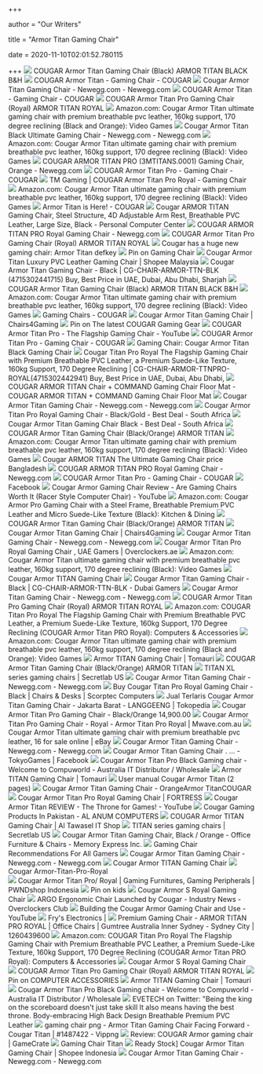 +++
        
author = "Our Writers"
        
title = "Armor Titan Gaming Chair"
        
date = 2020-11-10T02:01:52.780115
        
+++
[ ![](https://www.bhphotovideo.com/images/images2500x2500/cougar_armor_titan_black_armor_titan_gaming_chair_1457979.jpg)](https://www.bhphotovideo.com/images/images2500x2500/cougar_armor_titan_black_armor_titan_gaming_chair_1457979.jpg) COUGAR Armor Titan Gaming Chair (Black) ARMOR TITAN BLACK B&H
[ ![](https://cougargaming.com/_cgrwdr_/wwdpp/wp-content/uploads/2018/07/ARMOR-TITAN_Banner-image-1-1.png)](https://cougargaming.com/_cgrwdr_/wwdpp/wp-content/uploads/2018/07/ARMOR-TITAN_Banner-image-1-1.png) COUGAR Armor Titan - Gaming Chair - COUGAR
[ ![](https://images10.newegg.com/BizIntell/item/26/567/26-567-036/features-layout-18_030919.png)](https://images10.newegg.com/BizIntell/item/26/567/26-567-036/features-layout-18_030919.png) Cougar Armor Titan Gaming Chair - Newegg.com - Newegg.com
[ ![](https://cougargaming.com/_cgrwdr_/wwdpp/wp-content/uploads/2018/07/ARMOR-TITAN_Banner-image-2.png)](https://cougargaming.com/_cgrwdr_/wwdpp/wp-content/uploads/2018/07/ARMOR-TITAN_Banner-image-2.png) COUGAR Armor Titan - Gaming Chair - COUGAR
[ ![](https://www.bhphotovideo.com/images/images2500x2500/cougar_armor_titan_royal_armor_titan_pro_royal_1543113.jpg)](https://www.bhphotovideo.com/images/images2500x2500/cougar_armor_titan_royal_armor_titan_pro_royal_1543113.jpg) COUGAR Armor Titan Pro Gaming Chair (Royal) ARMOR TITAN ROYAL
[ ![](https://images-na.ssl-images-amazon.com/images/I/61lNRfcCXVL._AC_SX522_.jpg)](https://images-na.ssl-images-amazon.com/images/I/61lNRfcCXVL._AC_SX522_.jpg) Amazon.com: Cougar Armor Titan ultimate gaming chair with premium  breathable pvc leather, 160kg support, 170 degree reclining (Black and  Orange): Video Games
[ ![](https://c1.neweggimages.com/ProductImage/26-567-035-V01.jpg)](https://c1.neweggimages.com/ProductImage/26-567-035-V01.jpg) Cougar Armor Titan Black Ultimate Gaming Chair - Newegg.com - Newegg.com
[ ![](https://m.media-amazon.com/images/S/aplus-seller-content-images-us-east-1/ATVPDKIKX0DER/A38CVFTWPO1X4J/e0da9966-bf82-4ae9-b612-c35348ac0f52._CR9,0,820,820_PT0_SX300__.jpg)](https://m.media-amazon.com/images/S/aplus-seller-content-images-us-east-1/ATVPDKIKX0DER/A38CVFTWPO1X4J/e0da9966-bf82-4ae9-b612-c35348ac0f52._CR9,0,820,820_PT0_SX300__.jpg) Amazon.com: Cougar Armor Titan ultimate gaming chair with premium  breathable pvc leather, 160kg support, 170 degree reclining (Black): Video  Games
[ ![](https://c1.neweggimages.com/ProductImageCompressAll1280/26-567-046-V01.jpg)](https://c1.neweggimages.com/ProductImageCompressAll1280/26-567-046-V01.jpg) COUGAR ARMOR TITAN PRO (3MTITANS.0001) Gaming Chair, Orange - Newegg.com
[ ![](https://cougargaming.com/_cgrwdr_/wwdpp/wp-content/uploads/2019/08/titan-pro_product-section-01_02-2.jpg)](https://cougargaming.com/_cgrwdr_/wwdpp/wp-content/uploads/2019/08/titan-pro_product-section-01_02-2.jpg) COUGAR Armor Titan Pro - Gaming Chair - COUGAR
[ ![](https://tmgaming.zone/content/images/thumbs/0005992_cougar-armor-titan-pro-royal-gaming-chair.jpeg)](https://tmgaming.zone/content/images/thumbs/0005992_cougar-armor-titan-pro-royal-gaming-chair.jpeg) TM Gaming | COUGAR Armor Titan Pro Royal - Gaming Chair
[ ![](https://m.media-amazon.com/images/S/aplus-seller-content-images-us-east-1/ATVPDKIKX0DER/A38CVFTWPO1X4J/7f631323-367b-429a-9220-b469abc68daa._CR52,0,536,536_PT0_SX300__.jpg)](https://m.media-amazon.com/images/S/aplus-seller-content-images-us-east-1/ATVPDKIKX0DER/A38CVFTWPO1X4J/7f631323-367b-429a-9220-b469abc68daa._CR52,0,536,536_PT0_SX300__.jpg) Amazon.com: Cougar Armor Titan ultimate gaming chair with premium  breathable pvc leather, 160kg support, 170 degree reclining (Black): Video  Games
[ ![](http://cougargaming.com/_cgrwdr_/wwdpp/wp-content/uploads/2018/09/ARMOR-TITAN_Banner-1024x400.jpg)](http://cougargaming.com/_cgrwdr_/wwdpp/wp-content/uploads/2018/09/ARMOR-TITAN_Banner-1024x400.jpg) Armor Titan is Here! - COUGAR
[ ![](https://www.pckuwait.com/wp-content/uploads/2019/02/Cougar-Armor-Titan-1.jpg)](https://www.pckuwait.com/wp-content/uploads/2019/02/Cougar-Armor-Titan-1.jpg) Cougar ARMOR TITAN Gaming Chair, Steel Structure, 4D Adjustable Arm Rest,  Breathable PVC Leather, Large Size, Black - Personal Computer Center
[ ![](https://c1.neweggimages.com/ProductImage/ABD5S191217lAFJf.jpg)](https://c1.neweggimages.com/ProductImage/ABD5S191217lAFJf.jpg) COUGAR ARMOR TITAN PRO Royal Gaming Chair - Newegg.com
[ ![](https://static.bhphoto.com/images/multiple_images/images2500x2500/1580753035_IMG_1313198.jpg)](https://static.bhphoto.com/images/multiple_images/images2500x2500/1580753035_IMG_1313198.jpg) COUGAR Armor Titan Pro Gaming Chair (Royal) ARMOR TITAN ROYAL
[ ![](https://defkey.com/content/images/news/2018-09-19_06-40-02-armor-titan-1-inline.jpg)](https://defkey.com/content/images/news/2018-09-19_06-40-02-armor-titan-1-inline.jpg) Cougar has a huge new gaming chair: Armor Titan  defkey
[ ![](https://i.pinimg.com/originals/32/fb/cd/32fbcd81cb3f30f249b3d4deea7ce09d.jpg)](https://i.pinimg.com/originals/32/fb/cd/32fbcd81cb3f30f249b3d4deea7ce09d.jpg) Pin on Gaming Chair
[ ![](https://cf.shopee.com.my/file/581b5a896d38554d4b505e76730df414_tn)](https://cf.shopee.com.my/file/581b5a896d38554d4b505e76730df414_tn) Cougar Armor Titan Luxury PVC Leather Gaming Chair | Shopee Malaysia
[ ![](https://microless.com/cdn/products/5e0c65733a599b8295c497d8b15c3224-hi.jpg)](https://microless.com/cdn/products/5e0c65733a599b8295c497d8b15c3224-hi.jpg) Cougar Armor Titan Gaming Chair - Black | CG-CHAIR-ARMOR-TTN-BLK  (4715302441715) Buy, Best Price in UAE, Dubai, Abu Dhabi, Sharjah
[ ![](https://static.bhphoto.com/images/multiple_images/images500x500/1549902735_IMG_1137819.jpg)](https://static.bhphoto.com/images/multiple_images/images500x500/1549902735_IMG_1137819.jpg) COUGAR Armor Titan Gaming Chair (Black) ARMOR TITAN BLACK B&H
[ ![](https://m.media-amazon.com/images/S/aplus-seller-content-images-us-east-1/ATVPDKIKX0DER/A38CVFTWPO1X4J/1a909ce6-f3d3-4166-a025-6601334322e5._CR20,0,525,525_PT0_SX300__.jpg)](https://m.media-amazon.com/images/S/aplus-seller-content-images-us-east-1/ATVPDKIKX0DER/A38CVFTWPO1X4J/1a909ce6-f3d3-4166-a025-6601334322e5._CR20,0,525,525_PT0_SX300__.jpg) Amazon.com: Cougar Armor Titan ultimate gaming chair with premium  breathable pvc leather, 160kg support, 170 degree reclining (Black): Video  Games
[ ![](https://cougargaming.com/_cgrwdr_/wwdpp/wp-content/uploads/2020/02/armor-pro-titan.png)](https://cougargaming.com/_cgrwdr_/wwdpp/wp-content/uploads/2020/02/armor-pro-titan.png) Gaming Chairs - COUGAR
[ ![](https://cdn.shopify.com/s/files/1/0431/4001/products/cougar-titan-orange-3_776fd865-b0df-48c1-8173-e2816ce8d98b.jpg?v=1588140648)](https://cdn.shopify.com/s/files/1/0431/4001/products/cougar-titan-orange-3_776fd865-b0df-48c1-8173-e2816ce8d98b.jpg?v=1588140648) Cougar Armor Titan Gaming Chair | Chairs4Gaming
[ ![](https://i.pinimg.com/originals/1e/e3/cf/1ee3cf3285e5766746935fcd3e61f254.jpg)](https://i.pinimg.com/originals/1e/e3/cf/1ee3cf3285e5766746935fcd3e61f254.jpg) Pin on The latest COUGAR Gaming Gear
[ ![](https://i.ytimg.com/vi/YX5OYhgKtrM/maxresdefault.jpg)](https://i.ytimg.com/vi/YX5OYhgKtrM/maxresdefault.jpg) COUGAR Armor Titan Pro - The Flagship Gaming Chair - YouTube
[ ![](https://cougargaming.com/_cgrwdr_/wwdpp/wp-content/uploads/2019/08/08-5.png)](https://cougargaming.com/_cgrwdr_/wwdpp/wp-content/uploads/2019/08/08-5.png) COUGAR Armor Titan Pro - Gaming Chair - COUGAR
[ ![](https://www.pckuwait.com/wp-content/uploads/2019/02/COUGAR-ARMOR-S-BLACK.jpg)](https://www.pckuwait.com/wp-content/uploads/2019/02/COUGAR-ARMOR-S-BLACK.jpg) Gaming Chair: Cougar Armor Titan Black Gaming Chair
[ ![](https://microless.com/cdn/products/3d1a0a4242e58a4360353723b8562add-hi.jpg)](https://microless.com/cdn/products/3d1a0a4242e58a4360353723b8562add-hi.jpg) Cougar Titan Pro Royal The Flagship Gaming Chair with Premium Breathable  PVC Leather, a Premium Suede-Like Texture, 160kg Support, 170 Degree  Reclining | CG-CHAIR-ARMOR-TTNPRO-ROYAL(4715302442941) Buy, Best Price in  UAE, Dubai, Abu Dhabi,
[ ![](https://www.elnekhelytechnology.com/image/cache/catalog/ACCESSORIES/Chair/COUGAR/cougar-armor-titan-chair-command-gaming-chair-floor-mat-1000x1000.png)](https://www.elnekhelytechnology.com/image/cache/catalog/ACCESSORIES/Chair/COUGAR/cougar-armor-titan-chair-command-gaming-chair-floor-mat-1000x1000.png) COUGAR ARMOR TITAN Chair + COMMAND Gaming Chair Floor Mat - COUGAR ARMOR  TITAN + COMMAND Gaming Chair Floor Mat
[ ![](https://images10.newegg.com/BizIntell/item/26/567/26-567-036/features-layout-14_030919.jpg)](https://images10.newegg.com/BizIntell/item/26/567/26-567-036/features-layout-14_030919.jpg) Cougar Armor Titan Gaming Chair - Newegg.com - Newegg.com
[ ![](https://www.evetech.co.za/repository/ProductImages/ougar-armor-titan-pro-royal-gaming-chair-black-gold-400px-v1.jpg)](https://www.evetech.co.za/repository/ProductImages/ougar-armor-titan-pro-royal-gaming-chair-black-gold-400px-v1.jpg) Cougar Armor Titan Pro Royal Gaming Chair - Black/Gold - Best Deal - South  Africa
[ ![](https://www.evetech.co.za/repository/components/cougar-armor-titan-gaming-chair-black-300px-v2.jpg)](https://www.evetech.co.za/repository/components/cougar-armor-titan-gaming-chair-black-300px-v2.jpg) Cougar Armor Titan Gaming Chair Black - Best Deal - South Africa
[ ![](https://static.bhphoto.com/images/multiple_images/images2500x2500/1549902735_IMG_1137822.jpg)](https://static.bhphoto.com/images/multiple_images/images2500x2500/1549902735_IMG_1137822.jpg) COUGAR Armor Titan Gaming Chair (Black/Orange) ARMOR TITAN
[ ![](https://images-na.ssl-images-amazon.com/images/I/51ovbMHfm%2BL._AC_SX679_.jpg)](https://images-na.ssl-images-amazon.com/images/I/51ovbMHfm%2BL._AC_SX679_.jpg) Amazon.com: Cougar Armor Titan ultimate gaming chair with premium  breathable pvc leather, 160kg support, 170 degree reclining (Black): Video  Games
[ ![](https://i.ytimg.com/vi/dSY5VO4ltkc/maxresdefault.jpg)](https://i.ytimg.com/vi/dSY5VO4ltkc/maxresdefault.jpg) Cougar ARMOR TITAN The Ultimate Gaming Chair price Bangladesh
[ ![](https://c1.neweggimages.com/ProductImageCompressAll1280/ABD5S191217S8zV5.jpg)](https://c1.neweggimages.com/ProductImageCompressAll1280/ABD5S191217S8zV5.jpg) COUGAR ARMOR TITAN PRO Royal Gaming Chair - Newegg.com
[ ![](https://cougargaming.com/_cgrwdr_/wwdpp/wp-content/uploads/2019/08/08-r-1.png)](https://cougargaming.com/_cgrwdr_/wwdpp/wp-content/uploads/2019/08/08-r-1.png) COUGAR Armor Titan Pro - Gaming Chair - COUGAR
[ ![](https://lookaside.fbsbx.com/lookaside/crawler/media/?media_id=2111272595605567)](https://lookaside.fbsbx.com/lookaside/crawler/media/?media_id=2111272595605567) Facebook
[ ![](https://i.ytimg.com/vi/0kbXSiEtlZA/maxresdefault.jpg)](https://i.ytimg.com/vi/0kbXSiEtlZA/maxresdefault.jpg) Cougar Armor Gaming Chair Review - Are Gaming Chairs Worth It (Racer Style  Computer Chair) - YouTube
[ ![](https://images-na.ssl-images-amazon.com/images/I/51eKfmYcBfL._AC_SX466_.jpg)](https://images-na.ssl-images-amazon.com/images/I/51eKfmYcBfL._AC_SX466_.jpg) Amazon.com: Cougar Armor Pro Gaming Chair with a Steel Frame, Breathable  Premium PVC Leather and Micro Suede-Like Texture (Black): Kitchen & Dining
[ ![](https://static.bhphoto.com/images/multiple_images/images2500x2500/1549902735_IMG_1137826.jpg)](https://static.bhphoto.com/images/multiple_images/images2500x2500/1549902735_IMG_1137826.jpg) COUGAR Armor Titan Gaming Chair (Black/Orange) ARMOR TITAN
[ ![](https://cdn.shopify.com/s/files/1/0431/4001/products/cougar-arnor-pro-black-1_225x300.progressive.png.jpg?v=1588140840)](https://cdn.shopify.com/s/files/1/0431/4001/products/cougar-arnor-pro-black-1_225x300.progressive.png.jpg?v=1588140840) Cougar Armor Titan Gaming Chair | Chairs4Gaming
[ ![](https://images10.newegg.com/BizIntell/item/26/567/26-567-036/features-layout-7_030919.jpg)](https://images10.newegg.com/BizIntell/item/26/567/26-567-036/features-layout-7_030919.jpg) Cougar Armor Titan Gaming Chair - Newegg.com - Newegg.com
[ ![](http://overclockers.ae/media/catalog/product/cache/1/image/1050x1050/9df78eab33525d08d6e5fb8d27136e95/c/o/cougar_armor_titan_pro_royal_-_4.jpg)](http://overclockers.ae/media/catalog/product/cache/1/image/1050x1050/9df78eab33525d08d6e5fb8d27136e95/c/o/cougar_armor_titan_pro_royal_-_4.jpg) Cougar Armor Titan Pro Royal Gaming Chair , UAE Gamers | Overclockers.ae
[ ![](https://m.media-amazon.com/images/S/aplus-seller-content-images-us-east-1/ATVPDKIKX0DER/A38CVFTWPO1X4J/10bc7147-dad4-4311-ba2d-f1b271076657._CR0,10,521,521_PT0_SX300__.jpg)](https://m.media-amazon.com/images/S/aplus-seller-content-images-us-east-1/ATVPDKIKX0DER/A38CVFTWPO1X4J/10bc7147-dad4-4311-ba2d-f1b271076657._CR0,10,521,521_PT0_SX300__.jpg) Amazon.com: Cougar Armor Titan ultimate gaming chair with premium  breathable pvc leather, 160kg support, 170 degree reclining (Black): Video  Games
[ ![](https://www.choicecomputertechnologies.com/image/cache/data/Cougar/3MGC2NXB-0001/3MGC2NXB-0001-195x195.jpg)](https://www.choicecomputertechnologies.com/image/cache/data/Cougar/3MGC2NXB-0001/3MGC2NXB-0001-195x195.jpg) Cougar Armor TITAN Gaming Chair
[ ![](https://www.dubaigamers.com/wp-content/uploads/2019/03/CG-CHAIR-ARMOR-TTN-BLK-2.jpg)](https://www.dubaigamers.com/wp-content/uploads/2019/03/CG-CHAIR-ARMOR-TTN-BLK-2.jpg) Cougar Armor Titan Gaming Chair - Black | CG-CHAIR-ARMOR-TTN-BLK - Dubai  Gamers
[ ![](https://c1.neweggimages.com/ProductImageCompressAll1280/26-567-036-V09.jpg)](https://c1.neweggimages.com/ProductImageCompressAll1280/26-567-036-V09.jpg) Cougar Armor Titan Gaming Chair - Newegg.com - Newegg.com
[ ![](https://static.bhphoto.com/images/multiple_images/images500x500/1580753035_IMG_1313196.jpg)](https://static.bhphoto.com/images/multiple_images/images500x500/1580753035_IMG_1313196.jpg) COUGAR Armor Titan Pro Gaming Chair (Royal) ARMOR TITAN ROYAL
[ ![](https://images-na.ssl-images-amazon.com/images/I/61gKDcbHOFL._AC_SX522_.jpg)](https://images-na.ssl-images-amazon.com/images/I/61gKDcbHOFL._AC_SX522_.jpg) Amazon.com: COUGAR Titan Pro Royal The Flagship Gaming Chair with Premium  Breathable PVC Leather, a Premium Suede-Like Texture, 160kg Support, 170  Degree Reclining (COUGAR Armor Titan PRO Royal): Computers & Accessories
[ ![](https://images-na.ssl-images-amazon.com/images/I/51qrUQCUqdL._AC_UL160_SR160,160_.jpg)](https://images-na.ssl-images-amazon.com/images/I/51qrUQCUqdL._AC_UL160_SR160,160_.jpg) Amazon.com: Cougar Armor Titan ultimate gaming chair with premium  breathable pvc leather, 160kg support, 170 degree reclining (Black and  Orange): Video Games
[ ![](https://www.tomauri.com/sites/default/files/styles/medium/public/product_image/37765_0.jpg?itok=lIKqVfu2)](https://www.tomauri.com/sites/default/files/styles/medium/public/product_image/37765_0.jpg?itok=lIKqVfu2) Armor TITAN Gaming Chair | Tomauri
[ ![](https://static.bhphoto.com/images/fb/1457980.jpg)](https://static.bhphoto.com/images/fb/1457980.jpg) COUGAR Armor Titan Gaming Chair (Black/Orange) ARMOR TITAN
[ ![](https://cdn.shopify.com/s/files/1/1640/2231/files/turntable_2020_TTXL_pu_stealth_1-min.jpg?v=16363593279245411396)](https://cdn.shopify.com/s/files/1/1640/2231/files/turntable_2020_TTXL_pu_stealth_1-min.jpg?v=16363593279245411396) TITAN XL series gaming chairs | Secretlab US
[ ![](https://c1.neweggimages.com/ProductImageCompressAll1280/26-567-036-V07.jpg)](https://c1.neweggimages.com/ProductImageCompressAll1280/26-567-036-V07.jpg) Cougar Armor Titan Gaming Chair - Newegg.com - Newegg.com
[ ![](https://prod.scorptec.com.au/56/917/81763/200609_large.jpg)](https://prod.scorptec.com.au/56/917/81763/200609_large.jpg) Buy Cougar Titan Pro Royal Gaming Chair - Black | Chairs & Desks | Scorptec  Computers
[ ![](https://ecs7.tokopedia.net/img/cache/700/product-1/2020/2/25/batch-upload/batch-upload_8f42ee31-2ddf-42cd-a955-5dedc1b500d0)](https://ecs7.tokopedia.net/img/cache/700/product-1/2020/2/25/batch-upload/batch-upload_8f42ee31-2ddf-42cd-a955-5dedc1b500d0) Jual Terlaris Cougar Armor Titan Gaming Chair - Jakarta Barat - LANGGEENG |  Tokopedia
[ ![](https://www.gump.in.th/uploaded_files/images/Cougar/TiTan%20Pro%20-%2001.jpg)](https://www.gump.in.th/uploaded_files/images/Cougar/TiTan%20Pro%20-%2001.jpg)  Cougar Armor Titan Pro Gaming Chair - Black/Orange  14,900.00 
[ ![](https://d284x0ytlho6sy.cloudfront.net/images/400/cougar_armor_titan_pro_gaming_chair_royal_ac31546_11.jpg)](https://d284x0ytlho6sy.cloudfront.net/images/400/cougar_armor_titan_pro_gaming_chair_royal_ac31546_11.jpg) Cougar Armor Titan Pro Gaming Chair - Royal - Armor Titan Pro Royal |  Mwave.com.au
[ ![](https://i.ebayimg.com/thumbs/images/g/vd0AAOSwZ2FfPejJ/s-l200.jpg)](https://i.ebayimg.com/thumbs/images/g/vd0AAOSwZ2FfPejJ/s-l200.jpg) Cougar Armor Titan ultimate gaming chair with premium breathable pvc  leather, 16 for sale online | eBay
[ ![](https://c1.neweggimages.com/ProductImageCompressAll1280/26-567-036-V08.jpg)](https://c1.neweggimages.com/ProductImageCompressAll1280/26-567-036-V08.jpg) Cougar Armor Titan Gaming Chair - Newegg.com - Newegg.com
[ ![](https://lookaside.fbsbx.com/lookaside/crawler/media/?media_id=2473660662675874)](https://lookaside.fbsbx.com/lookaside/crawler/media/?media_id=2473660662675874) Cougar Armor Titan Gaming Chair  . ... - TokyoGames   |  Facebook
[ ![](https://i.ibb.co/WPC2jFs/armor-pro-titan.jpg)](https://i.ibb.co/WPC2jFs/armor-pro-titan.jpg) Cougar Armor Titan Pro Black Gaming chair - Welcome to Compuworld -  Australia IT Distributor / Wholesale
[ ![](https://www.tomauri.com/sites/default/files/styles/medium/public/product_image/37410_0.jpg?itok=ypzItgtQ)](https://www.tomauri.com/sites/default/files/styles/medium/public/product_image/37410_0.jpg?itok=ypzItgtQ) Armor TITAN Gaming Chair | Tomauri
[ ![](https://www.manualsearcher.com/viewer/755957/1/bg1.png)](https://www.manualsearcher.com/viewer/755957/1/bg1.png) User manual Cougar Armor Titan (2 pages)
[ ![](https://www.sv-comp.com/image/cache/cache/2001-3000/2223/additional/f66a-cougar-armor-titan-gaming-chair-orange-a41154-0-1-800x800.png)](https://www.sv-comp.com/image/cache/cache/2001-3000/2223/additional/f66a-cougar-armor-titan-gaming-chair-orange-a41154-0-1-800x800.png) Cougar Armor Titan Gaming Chair - OrangeArmor TitanCOUGAR
[ ![](https://www.fortress.com.hk/medias/Cougar-Armor-Titan-P-12032780.jpg?context=bWFzdGVyfGZlYXQxem9vbXwyNTI3Njh8aW1hZ2UvanBlZ3xmZWF0MXpvb20vaGYyL2hmYS85NDk0MDc0NDkwOTEwLmpwZ3wyOWMyMmVhM2Q5OTA5YWE5MTgxZTcwNDViZWQ3YzcyYWE4ZmVmMDI2YjViM2U3NmIyZTAyOWFhMjFmMzBmMzFh)](https://www.fortress.com.hk/medias/Cougar-Armor-Titan-P-12032780.jpg?context=bWFzdGVyfGZlYXQxem9vbXwyNTI3Njh8aW1hZ2UvanBlZ3xmZWF0MXpvb20vaGYyL2hmYS85NDk0MDc0NDkwOTEwLmpwZ3wyOWMyMmVhM2Q5OTA5YWE5MTgxZTcwNDViZWQ3YzcyYWE4ZmVmMDI2YjViM2U3NmIyZTAyOWFhMjFmMzBmMzFh) Cougar Armor Titan Pro Royal Gaming Chair | FORTRESS
[ ![](https://i.ytimg.com/vi/BPSmtSAjWHA/maxresdefault.jpg)](https://i.ytimg.com/vi/BPSmtSAjWHA/maxresdefault.jpg) Cougar Armor Titan REVIEW - The Throne for Games! - YouTube
[ ![](https://www.alanum.com/images/thumbnails-large/cougar-armor-titan-pro-gaming-chair-1-1425-470009-290720025659.jpg)](https://www.alanum.com/images/thumbnails-large/cougar-armor-titan-pro-gaming-chair-1-1425-470009-290720025659.jpg) Cougar Gaming Products In Pakistan - AL ANUM COMPUTERS
[ ![](https://i.imgur.com/0okSP4U.png)](https://i.imgur.com/0okSP4U.png) COUGAR Armor TITAN Gaming Chair | Al Tawasel IT Shop
[ ![](https://cdn.shopify.com/s/files/1/1640/2231/files/turntable_2020_TT_pu_stealth_2-min.jpg?v=9843528053165830621)](https://cdn.shopify.com/s/files/1/1640/2231/files/turntable_2020_TT_pu_stealth_2-min.jpg?v=9843528053165830621) TITAN series gaming chairs | Secretlab US
[ ![](https://media.memoryexpress.com/Assets/Products/MX74305/07-Armor-Titan-large-gaming-chair_900.jpg)](https://media.memoryexpress.com/Assets/Products/MX74305/07-Armor-Titan-large-gaming-chair_900.jpg) Cougar Armor Titan Gaming Chair, Black / Orange - Office Furniture & Chairs  - Memory Express Inc.
[ ![](https://img.gurugamer.com/resize/740x-/2019/02/26/26-567-020-01-a075.jpg)](https://img.gurugamer.com/resize/740x-/2019/02/26/26-567-020-01-a075.jpg) Gaming Chair Recommendations For All Gamers
[ ![](https://images10.newegg.com/BizIntell/item/26/567/26-567-036/features-layout-13_030919.jpg)](https://images10.newegg.com/BizIntell/item/26/567/26-567-036/features-layout-13_030919.jpg) Cougar Armor Titan Gaming Chair - Newegg.com - Newegg.com
[ ![](https://www.choicecomputertechnologies.com/image/cache/catalog/journal3/AK-Racing/AK-SX-RD/AK-SX-RD-195x195.jpg)](https://www.choicecomputertechnologies.com/image/cache/catalog/journal3/AK-Racing/AK-SX-RD/AK-SX-RD-195x195.jpg) Cougar Armor TITAN Gaming Chair
[ ![](https://www.plonter.co.il/graphics/product_images/full/Armor-Titan-Pro-Royal.jpg)](https://www.plonter.co.il/graphics/product_images/full/Armor-Titan-Pro-Royal.jpg) Cougar Armor-Titan-Pro-Royal      
[ ![](https://pwndshop.com/wp-content/uploads/2019/11/armor-titan-pro-13-1.jpg)](https://pwndshop.com/wp-content/uploads/2019/11/armor-titan-pro-13-1.jpg) Cougar Armor Titan Pro/ Royal | Gaming Furnitures, Gaming Peripherals |  PWNDshop Indonesia
[ ![](https://i.pinimg.com/originals/28/c2/46/28c24641de90aea47ab717d1d2215ab7.png)](https://i.pinimg.com/originals/28/c2/46/28c24641de90aea47ab717d1d2215ab7.png) Pin on kids
[ ![](https://storage.tweakreviews.com/Gaming%20Chair/Cougar%20Armor%20S%20Royal/17_Cougar_Armor_S_Royal_Gamer_Stol_ved_setup_lagt_ned.JPG.jpg.jpg)](https://storage.tweakreviews.com/Gaming%20Chair/Cougar%20Armor%20S%20Royal/17_Cougar_Armor_S_Royal_Gamer_Stol_ved_setup_lagt_ned.JPG.jpg.jpg) Cougar Armor S Royal Gaming Chair
[ ![](https://www.overclockersclub.com/siteimages/news/news43000_1-argo_ergonomic_chair_launched_by_cougar_mini.png)](https://www.overclockersclub.com/siteimages/news/news43000_1-argo_ergonomic_chair_launched_by_cougar_mini.png) ARGO Ergonomic Chair Launched by Cougar - Industry News - Overclockers Club
[ ![](https://i.ytimg.com/vi/6FHZRZNy2w8/maxresdefault.jpg)](https://i.ytimg.com/vi/6FHZRZNy2w8/maxresdefault.jpg) Building the Cougar Armor Gaming Chair and Use - YouTube
[ ![](https://images.frys.com/art/product/alt_shots/10039011_03.jpg)](https://images.frys.com/art/product/alt_shots/10039011_03.jpg) Fry's Electronics |
[ ![](https://i.ebayimg.com/00/s/ODcwWDY1Mg==/z/RyIAAOSwW8VfnzrE/$_58.JPG)](https://i.ebayimg.com/00/s/ODcwWDY1Mg==/z/RyIAAOSwW8VfnzrE/$_58.JPG) Premium Gaming Chair - ARMOR TITAN PRO ROYAL | Office Chairs | Gumtree  Australia Inner Sydney - Sydney City | 1260439600
[ ![](https://m.media-amazon.com/images/S/aplus-media/sc/f22aefef-c558-4735-9824-9e834bae234b.__CR0,92,1110,687_PT0_SX970_V1___.jpg)](https://m.media-amazon.com/images/S/aplus-media/sc/f22aefef-c558-4735-9824-9e834bae234b.__CR0,92,1110,687_PT0_SX970_V1___.jpg) Amazon.com: COUGAR Titan Pro Royal The Flagship Gaming Chair with Premium  Breathable PVC Leather, a Premium Suede-Like Texture, 160kg Support, 170  Degree Reclining (COUGAR Armor Titan PRO Royal): Computers & Accessories
[ ![](https://storage.tweakreviews.com/Gaming%20Chair/Cougar%20Armor%20S%20Royal/16_Cougar_Armor_S_Royal_Gamer_Stol_ved_setup_oprejst.JPG.jpg.jpg)](https://storage.tweakreviews.com/Gaming%20Chair/Cougar%20Armor%20S%20Royal/16_Cougar_Armor_S_Royal_Gamer_Stol_ved_setup_oprejst.JPG.jpg.jpg) Cougar Armor S Royal Gaming Chair
[ ![](https://static.bhphoto.com/images/multiple_images/images2500x2500/1580753035_IMG_1313200.jpg)](https://static.bhphoto.com/images/multiple_images/images2500x2500/1580753035_IMG_1313200.jpg) COUGAR Armor Titan Pro Gaming Chair (Royal) ARMOR TITAN ROYAL
[ ![](https://i.pinimg.com/originals/3c/0a/58/3c0a581056beecf5bccce6ebf1578b8f.jpg)](https://i.pinimg.com/originals/3c/0a/58/3c0a581056beecf5bccce6ebf1578b8f.jpg) Pin on COMPUTER ACCESSORIES
[ ![](https://www.tomauri.com/sites/default/files/styles/medium/public/product_image/37328_0.jpg?itok=Fj-ywZ8w)](https://www.tomauri.com/sites/default/files/styles/medium/public/product_image/37328_0.jpg?itok=Fj-ywZ8w) Armor TITAN Gaming Chair | Tomauri
[ ![](https://www.compuworld.com.au/app/webroot/stuff/product_image/productImage_7124945341569568931.png)](https://www.compuworld.com.au/app/webroot/stuff/product_image/productImage_7124945341569568931.png) Cougar Armor Titan Pro Black Gaming chair - Welcome to Compuworld -  Australia IT Distributor / Wholesale
[ ![](https://pbs.twimg.com/media/DyVAgZpXQAE85TO.jpg)](https://pbs.twimg.com/media/DyVAgZpXQAE85TO.jpg) EVETECH on Twitter: "Being the king on the scoreboard doesn't just take  skill  It also means having the best throne.  Body-embracing High Back  Design  Breathable Premium PVC Leather 
[ ![](https://www.vippng.com/png/full/148-1487422_armor-titan-gaming-chair-facing-forward-cougar-titan.png)](https://www.vippng.com/png/full/148-1487422_armor-titan-gaming-chair-facing-forward-cougar-titan.png) gaming chair png - Armor Titan Gaming Chair Facing Forward - Cougar Titan |  #1487422 - Vippng
[ ![](https://gamecrate.com/sites/default/files/cougar%20armor%20gaming%20chair%20(10).jpg)](https://gamecrate.com/sites/default/files/cougar%20armor%20gaming%20chair%20(10).jpg) Review: COUGAR Armor gaming chair | GameCrate
[ ![](http://i0.wp.com/one.de/media/image/2d/93/49/35043_05_m.jpg?strip=all)](http://i0.wp.com/one.de/media/image/2d/93/49/35043_05_m.jpg?strip=all) Gaming Chair Titan
[ ![](https://cf.shopee.co.id/file/74bc5a0c6a179818e5fc8e39a1f5a7c1)](https://cf.shopee.co.id/file/74bc5a0c6a179818e5fc8e39a1f5a7c1) Ready Stock] Cougar Armor Titan Gaming Chair | Shopee Indonesia
[ ![](https://images10.newegg.com/BizIntell/item/26/567/26-567-036/features-layout-4_030919.png)](https://images10.newegg.com/BizIntell/item/26/567/26-567-036/features-layout-4_030919.png) Cougar Armor Titan Gaming Chair - Newegg.com - Newegg.com
